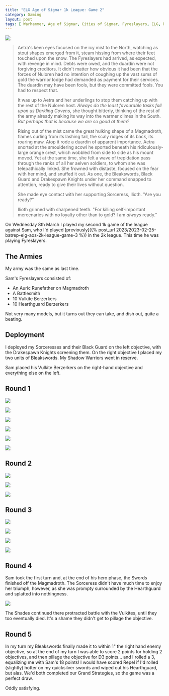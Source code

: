 ```yaml
---
title: "ELG Age of Sigmar 1k League: Game 2"
category: Gaming
layout: post
tags: [ Warhammer, Age of Sigmar, Cities of Sigmar, Fyreslayers, ELG, Red Dice Games ]
---
```


![](/images/2023/03/battles/cities-vs-fyreslayers/dwarfs.jpg)

> Aetra's keen eyes focused on the icy mist to the North, watching as stout shapes emerged from it, steam hissing from where their feet touched upon the snow. The Fyreslayers had arrived, as expected, with revenge in mind. Debts were owed, and the duardin were not forgiving creditors. It didn't matter how obvious it had been that the forces of Nuloren had no intention of coughing up the vast sums of gold the warrior lodge had demanded as payment for their services. The duardin may have been fools, but they were committed fools. You had to respect that. 
> 
> It was up to Aetra and her underlings to stop them catching up with the rest of the Nuloren host. *Always do the least favourable tasks fall upon us Darkling Covens*, she thought bitterly, thinking of the rest of the army already making its way into the warmer climes in the South. *But perhaps that is because we are so good at them?*
>
> Rising out of the mist came the great hulking shape of a Magmadroth, flames curling from its lashing tail, the scaly ridges of its back, its roaring maw. Atop it rode a duardin of apparent importance. Aetra snorted at the smouldering scowl he sported beneath his ridiculously-large orange crest, which wobbled from side to side as his mount moved. Yet at the same time, she felt a wave of trepidation pass through the ranks of all her aelven soldiers, to whom she was telepathically linked. She frowned with distaste, focused on the fear with her mind, and snuffed it out. As one, the Bleakswords, Black Guard and Drakespawn Knights under her command snapped to attention, ready to give their lives without question.
>
> She made eye contact with her supporting Sorceress, Ilioth. "Are you ready?" 
>
> Ilioth grinned with sharpened teeth. "For killing self-important mercenaries with no loyalty other than to gold? I am *always* ready."

On Wednesday 8th March I played my second 1k game of the league against Sam, who I'd played [previously]({% post_url 2023/2023-02-25-batrep-elg-aos-2k-league-game-3 %}) in the 2k league. This time he was playing Fyreslayers.

<!--more-->

## The Armies

My army was the same as last time.

Sam's Fyreslayers consisted of:

- An Auric Runefather on Magmadroth
- A Battlesmith
- 10 Vulkite Berzerkers
- 10 Hearthguard Berzerkers

Not very many models, but it turns out they can take, and dish out, quite a beating.

## Deployment

I deployed my Sorceresses and their Black Guard on the left objective, with the Drakespawn Knights screening them. On the right objective I placed my two units of Bleakswords. My Shadow Warriors went in reserve.

Sam placed his Vulkite Berzerkers on the right-hand objective and everything else on the left.

## Round 1

![](/images/2023/03/battles/cities-vs-fyreslayers/round-1-turn-1.jpg)

![](/images/2023/03/battles/cities-vs-fyreslayers/round-1-turn-1-bleakswords.jpg)

![](/images/2023/03/battles/cities-vs-fyreslayers/round-1-turn-1-hold-the-centre.jpg)

![](/images/2023/03/battles/cities-vs-fyreslayers/round-1-turn-2-swords.jpg)

![](/images/2023/03/battles/cities-vs-fyreslayers/round-1-turn-2.jpg)

![](/images/2023/03/battles/cities-vs-fyreslayers/round-1-turn-2-magmadroth.jpg)

## Round 2

![](/images/2023/03/battles/cities-vs-fyreslayers/round-2-turn-1-encircled.jpg)

![](/images/2023/03/battles/cities-vs-fyreslayers/round-2-turn-1-failure.jpg)

![](/images/2023/03/battles/cities-vs-fyreslayers/round-2-turn-1-shades.jpg)

## Round 3

![](/images/2023/03/battles/cities-vs-fyreslayers/round-3-turn-1.jpg)

![](/images/2023/03/battles/cities-vs-fyreslayers/round-3-turn-1-sorceress-survival.jpg)

![](/images/2023/03/battles/cities-vs-fyreslayers/round-3-turn-2-bleakswords.jpg)

![](/images/2023/03/battles/cities-vs-fyreslayers/round-3-turn-2-swords.jpg)


## Round 4

Sam took the first turn and, at the end of his hero phase, the Swords finished off the Magmadroth. The Sorceress didn't have much time to enjoy her triumph, however, as she was prompty surrounded by the Hearthguard and splatted into nothingness.

![](/images/2023/03/battles/cities-vs-fyreslayers/round-4-turn-1-sorceress-death.jpg)

The Shades continued there protracted battle with the Vulkites, until they too eventually died. It's a shame they didn't get to pillage the objective.

## Round 5

In my turn my Bleakswords finally made it to within 1" the right hand enemy objective, so at the end of my turn I was able to score 2 points for holding 2 objectives, and then pillage the objective for D3 points... and I rolled a 3, equalizing me with Sam's 18 points! I would have scored Repel if I'd rolled (slightly) hotter on my quicksilver swords and wiped out his Hearthguard, but alas. We'd both completed our Grand Strategies, so the game was a perfect draw.

Oddly satisfying.
